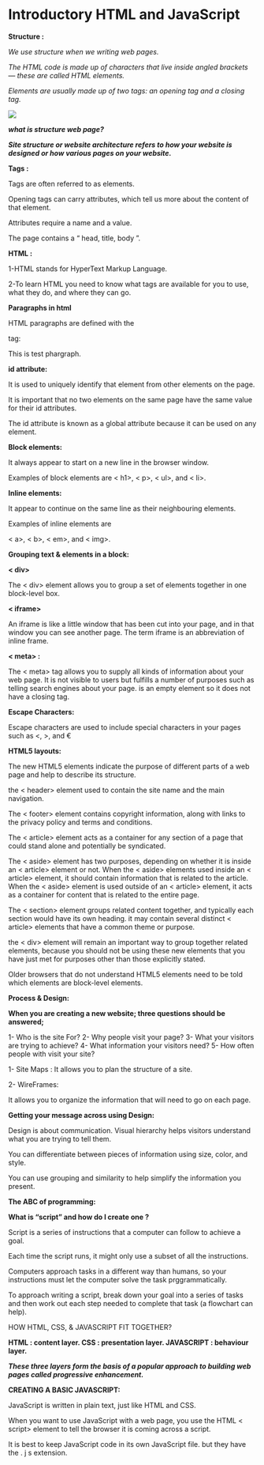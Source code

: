 
# Introductory HTML and JavaScript

**Structure :**

*We use structure when we writing web pages.*

*The HTML code is made up of characters that live inside angled brackets — these are called HTML elements.*

*Elements are usually made up of two tags: an opening tag and a closing tag.* 


![](https://www.researchgate.net/profile/Muhammad-Pasha-6/publication/323869270/figure/fig3/AS:606182121164801@1521536488788/Structure-of-an-HTML5-Web-Page.png)

***what is structure web page?***

***Site structure or website architecture refers to how your website is designed or how various pages on your website.*** 




**Tags :**

Tags are often referred to as elements. 

Opening tags can carry attributes, which tell us more about the content of that element.

Attributes require a name and a value. 

The page contains a “ head, title, body ”. 



**HTML :**

1-HTML stands for HyperText Markup Language.

2-To learn HTML you need to know what tags are available for you to use, what they do, and where they can go.


**Paragraphs in html**

HTML paragraphs are defined with the <p> tag:
  
  <p>This is test phargraph.</p> 
  
  
  **id attribute:**
  
  It is used to uniquely identify that element from other elements on the page.

It is important that no two elements on the same page have the same value for their id attributes.

The id attribute is known as a global attribute because it can be used on any element.


**Block elements:**

It always appear to start on a new line in the browser window.

Examples of block elements are
< h1>, < p>, < ul>, and < li>. 


**Inline elements:** 

It appear to continue on the same line as their neighbouring elements.

Examples of inline elements are

< a>, < b>, < em>, and < img>.


**Grouping text & elements in a block:**

**< div>**

The < div> element allows you to group a set of elements together in one block-level box.


**< iframe>**

An iframe is like a little window that has been cut into your page, and in that window you can see another page. The term iframe is an abbreviation of inline frame. 


**< meta> :**

The < meta> tag allows you to supply all kinds of information about your web page. It is not visible to users but fulfills a number of purposes such as telling search engines about your page. is an empty element so it does not have a closing tag. 




**Escape Characters:**

Escape characters are used to include special characters in your pages such as <, >, and € 



**HTML5 layouts:**

The new HTML5 elements indicate the purpose of different parts of a web page and help to describe its structure.

the < header> element used to contain the site name and the main navigation.

The < footer> element contains copyright information, along with links to the privacy policy and terms and conditions.



The < article> element acts as a container for any section of a page that could stand alone and potentially be syndicated.



The < aside> element has two purposes, depending on whether it is inside an < article> element or not. When the < aside> elements used inside an < article> element, it should contain information that is related to the article. When the < aside> element is used outside of an < article> element, it acts as a container for content that is related to the  entire page.


The < section> element groups related content together, and typically each section would have its own heading. it may contain several distinct < article> elements that have a common theme or purpose.



the < div> element will remain an important way to group together related elements, because you should not be using these new elements that you have just met for purposes other than those explicitly stated.

Older browsers that do not understand HTML5 elements need to be told which elements are block-level elements.



**Process & Design:**

**When you are creating a new website; three questions should be answered;**


1- Who is the site For?
2- Why people visit your page?
3- What your visitors are trying to achieve?
4- What information your visitors need?
5- How often people with visit your site? 




 1- Site Maps :
It allows you to plan the structure of a site. 


2- WireFrames:

It allows you to organize the information that will need to go on each page.


**Getting your message across using Design:**


Design is about communication. Visual hierarchy helps visitors understand what you are trying to tell them.

You can differentiate between pieces of information using size, color, and style.

You can use grouping and similarity to help simplify the information you present. 



>>>>>>>>>>>>>>>>>>>>>>>>>>>>>>>>>>>>>>>>>>>>>>>>>>>>>>>>>>>>>>>>>>>>>>>>>>>>>>>>>>>>>>>>>>>>>>>>>>>>>>>>>>>>>>>>>>>>>>



**The ABC of programming:**

**What is “script” and how do I create one ?**

Script is a series of instructions that a computer can follow to achieve a goal.

Each time the script runs, it might only use a subset of all the instructions.

Computers approach tasks in a different way than humans, so your instructions must let the computer solve the task prggrammatically.

To approach writing a script, break down your goal into a series of tasks and then work out each step needed to complete that task (a flowchart can help).



HOW HTML, CSS, & JAVASCRIPT FIT TOGETHER?

**HTML : content layer.
CSS : presentation layer.
JAVASCRIPT : behaviour layer.**



***These three layers form the basis of a popular approach to building web pages called progressive enhancement.***


**CREATING A BASIC JAVASCRIPT:**

JavaScript is written in plain text, just like HTML and CSS.

When you want to use JavaScript with a web page, you use the HTML < script> element to tell the browser it is coming across a script.

It is best to keep JavaScript code in its own JavaScript file. but they have the . j s extension.



































